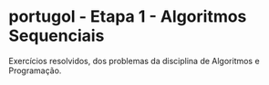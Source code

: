 # portugol - Etapa 1 - Algoritmos Sequenciais
Exercícios resolvidos, dos problemas da disciplina de Algoritmos e Programação.

 

